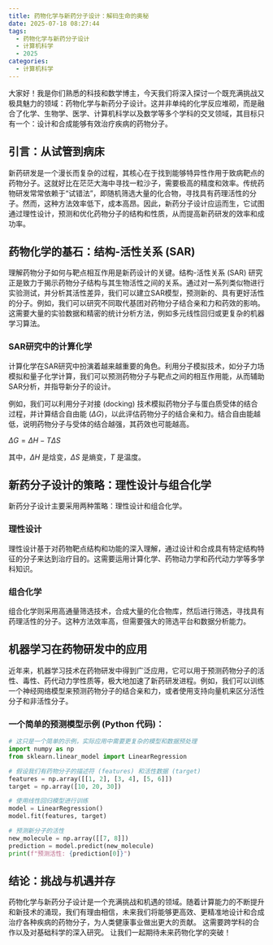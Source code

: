 ```yaml
---
title: 药物化学与新药分子设计：解码生命的奥秘
date: 2025-07-18 08:27:44
tags:
  - 药物化学与新药分子设计
  - 计算机科学
  - 2025
categories:
  - 计算机科学
---
```


大家好！我是你们熟悉的科技和数学博主，今天我们将深入探讨一个既充满挑战又极具魅力的领域：药物化学与新药分子设计。这并非单纯的化学反应堆砌，而是融合了化学、生物学、医学、计算机科学以及数学等多个学科的交叉领域，其目标只有一个：设计和合成能够有效治疗疾病的药物分子。

## 引言：从试管到病床

新药研发是一个漫长而复杂的过程，其核心在于找到能够特异性作用于致病靶点的药物分子。这就好比在茫茫大海中寻找一粒沙子，需要极高的精度和效率。传统药物研发常常依赖于“试错法”，即随机筛选大量的化合物，寻找具有药理活性的分子。然而，这种方法效率低下，成本高昂。因此，新药分子设计应运而生，它试图通过理性设计，预测和优化药物分子的结构和性质，从而提高新药研发的效率和成功率。


##  药物化学的基石：结构-活性关系 (SAR)

理解药物分子如何与靶点相互作用是新药设计的关键。结构-活性关系 (SAR) 研究正是致力于揭示药物分子结构与其生物活性之间的关系。通过对一系列类似物进行实验测试，并分析其活性差异，我们可以建立SAR模型，预测新的、具有更好活性的分子。例如，我们可以研究不同取代基团对药物分子结合亲和力和药效的影响。这需要大量的实验数据和精密的统计分析方法，例如多元线性回归或更复杂的机器学习算法。

### SAR研究中的计算化学

计算化学在SAR研究中扮演着越来越重要的角色。利用分子模拟技术，如分子力场模拟和量子化学计算，我们可以预测药物分子与靶点之间的相互作用能，从而辅助SAR分析，并指导新分子的设计。

例如，我们可以利用分子对接 (docking) 技术模拟药物分子与蛋白质受体的结合过程，并计算结合自由能 ($\Delta G$)，以此评估药物分子的结合亲和力。结合自由能越低，说明药物分子与受体的结合越强，其药效也可能越高。

$\Delta G = \Delta H - T\Delta S$

其中，$\Delta H$ 是焓变，$\Delta S$ 是熵变，$T$ 是温度。


##  新药分子设计的策略：理性设计与组合化学

新药分子设计主要采用两种策略：理性设计和组合化学。

### 理性设计

理性设计基于对药物靶点结构和功能的深入理解，通过设计和合成具有特定结构特征的分子来达到治疗目的。这需要运用计算化学、药物动力学和药代动力学等多学科知识。

### 组合化学

组合化学则采用高通量筛选技术，合成大量的化合物库，然后进行筛选，寻找具有药理活性的分子。这种方法效率高，但需要强大的筛选平台和数据分析能力。


##  机器学习在药物研发中的应用

近年来，机器学习技术在药物研发中得到广泛应用，它可以用于预测药物分子的活性、毒性、药代动力学性质等，极大地加速了新药研发进程。例如，我们可以训练一个神经网络模型来预测药物分子的结合亲和力，或者使用支持向量机来区分活性分子和非活性分子。

###  一个简单的预测模型示例 (Python 代码)：

```python
# 这只是一个简单的示例，实际应用中需要更复杂的模型和数据预处理
import numpy as np
from sklearn.linear_model import LinearRegression

# 假设我们有药物分子的描述符 (features) 和活性数据 (target)
features = np.array([[1, 2], [3, 4], [5, 6]])
target = np.array([10, 20, 30])

# 使用线性回归模型进行训练
model = LinearRegression()
model.fit(features, target)

# 预测新分子的活性
new_molecule = np.array([[7, 8]])
prediction = model.predict(new_molecule)
print(f"预测活性: {prediction[0]}")
```

##  结论：挑战与机遇并存

药物化学与新药分子设计是一个充满挑战和机遇的领域。随着计算能力的不断提升和新技术的涌现，我们有理由相信，未来我们将能够更高效、更精准地设计和合成治疗各种疾病的药物分子，为人类健康事业做出更大的贡献。  这需要跨学科的合作以及对基础科学的深入研究。  让我们一起期待未来药物化学的突破！
